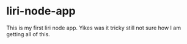 # liri-node-app
This is my first liri node app. Yikes was it tricky still not sure how I am getting all of this.
